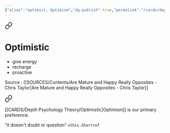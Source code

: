 ```yaml
---
{"alias":"optimist, Optimism","dg-publish":true,"permalink":"/cards/depth-psychology-theory/optimistic/","dgPassFrontmatter":true,"created":"2022-12-31T18:18:57.786+01:00","updated":"2023-05-24T10:29:50.309+02:00"}
---
```




<div class="transclusion internal-embed is-loaded"><a class="markdown-embed-link" href="/sources/contents/are-mature-and-happy-really-opposites-chris-taylor/#optimistic" aria-label="Open link"><svg xmlns="http://www.w3.org/2000/svg" width="24" height="24" viewBox="0 0 24 24" fill="none" stroke="currentColor" stroke-width="2" stroke-linecap="round" stroke-linejoin="round" class="svg-icon lucide-link"><path d="M10 13a5 5 0 0 0 7.54.54l3-3a5 5 0 0 0-7.07-7.07l-1.72 1.71"></path><path d="M14 11a5 5 0 0 0-7.54-.54l-3 3a5 5 0 0 0 7.07 7.07l1.71-1.71"></path></svg></a><div class="markdown-embed">



# Optimistic 
- give energy
- recharge
- proactive


</div></div>

Source :  [[SOURCES/Contents/Are Mature and Happy Really Opposites - Chris Taylor\|Are Mature and Happy Really Opposites - Chris Taylor]] 


<div class="transclusion internal-embed is-loaded"><a class="markdown-embed-link" href="/cards/depth-psychology-theory/primary/#199478" aria-label="Open link"><svg xmlns="http://www.w3.org/2000/svg" width="24" height="24" viewBox="0 0 24 24" fill="none" stroke="currentColor" stroke-width="2" stroke-linecap="round" stroke-linejoin="round" class="svg-icon lucide-link"><path d="M10 13a5 5 0 0 0 7.54.54l3-3a5 5 0 0 0-7.07-7.07l-1.72 1.71"></path><path d="M14 11a5 5 0 0 0-7.54-.54l-3 3a5 5 0 0 0 7.07 7.07l1.71-1.71"></path></svg></a><div class="markdown-embed">



[[CARDS/Depth Psychology Theory/Optimistic\|Optimism]] is our primary preference.  

</div></div>



<div class="transclusion internal-embed is-loaded"><div class="markdown-embed">



“it doesn't doubt or question” `=this.Shortref` 

</div></div>
